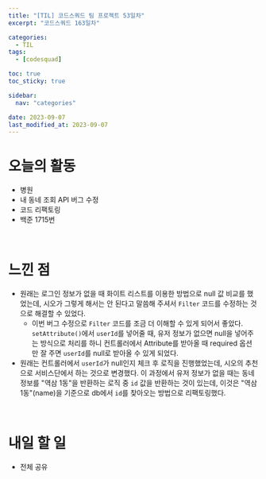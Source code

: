 ```yaml
---
title: "[TIL] 코드스쿼드 팀 프로젝트 53일차"
excerpt: "코드스쿼드 163일차"

categories:
  - TIL
tags:
  - [codesquad]

toc: true
toc_sticky: true

sidebar:
  nav: "categories"

date: 2023-09-07
last_modified_at: 2023-09-07
---
```


# 오늘의 활동

- 병원
- 내 동네 조회 API 버그 수정
- 코드 리팩토링
- 백준 1715번

<br>

# 느낀 점

- 원래는 로그인 정보가 없을 때 화이트 리스트를 이용한 방법으로 null 값 비교를 했었는데, 시오가 그렇게 해서는 안 된다고 말씀해 주셔서 `Filter` 코드를 수정하는 것으로 해결할 수 있었다.
    - 이번 버그 수정으로 `Filter` 코드를 조금 더 이해할 수 있게 되어서 좋았다. `setAttribute()`에서 `userId`를 넣어줄 때, 유저 정보가 없으면 null을 넣어주는 방식으로 처리를 하니 컨트롤러에서 Attribute를 받아올 때 required 옵션만 잘 주면 `userId`를 null로 받아올 수 있게 되었다.
- 원래는 컨트롤러에서 `userId`가 null인지 체크 후 로직을 진행했었는데, 시오의 추천으로 서비스단에서 하는 것으로 변경했다. 이 과정에서 유저 정보가 없을 때는 동네 정보를 "역삼 1동"을 반환하는 로직 중 `id` 값을 반환하는 것이 있는데, 이것은 "역삼 1동"(name)을 기준으로 db에서 `id`를 찾아오는 방법으로 리팩토링했다.

<br>

# 내일 할 일

- 전체 공유
